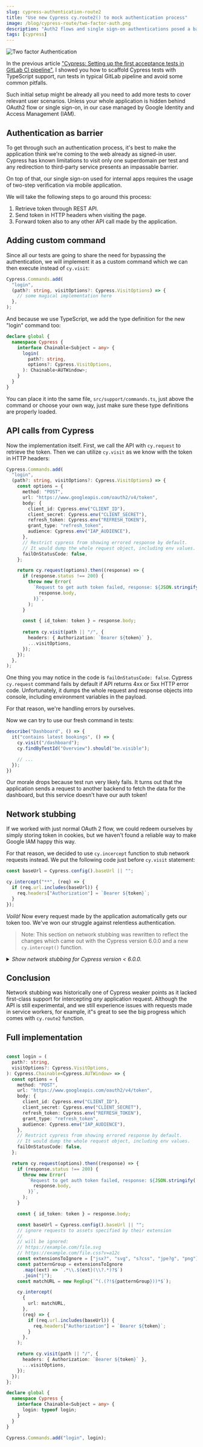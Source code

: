 ```yaml
---
slug: cypress-authentication-route2
title: "Use new Cypress cy.route2() to mock authentication process"
image: /blog/cypress-route/two-factor-auth.png
description: "Auth2 flows and single sign-on authentications posed a barrier to Cypress tests, learn how we leveraged new cy.route2 function to go around it."
tags: [cypress]
---
```


![Two factor Authentication](/blog/cypress-route/two-factor-auth.png)

<!--truncate-->

In the previous article ["Cypress: Setting up the first acceptance tests in GitLab CI pipeline"](/cypress-in-gitlab-pipeline), I showed you how to scaffold Cypress tests with TypeScript support, run tests in typical GitLab pipeline and avoid some common pitfalls.

Such initial setup might be already all you need to add more tests to cover relevant user scenarios. Unless your whole application is hidden behind OAuth2 flow or single sign-on, in our case managed by Google Identity and Access Management (IAM).

## Authentication as barrier

To get through such an authentication process, it's best to make the application think we're coming to the web already as signed-in user. Cypress has known limitations to visit only one superdomain per test and any redirection to third-party service presents an impassable barrier.

On top of that, our single sign-on used for internal apps requires the usage of two-step verification via mobile application.

We will take the following steps to go around this process:

1. Retrieve token through REST API.
1. Send token in HTTP headers when visiting the page.
1. Forward token also to any other API call made by the application.

## Adding custom command

Since all our tests are going to share the need for bypassing the authentication, we will implement it as a custom command which we can then execute instead of `cy.visit`:

```ts title="src/support/commands.ts"
Cypress.Commands.add(
  "login",
  (path?: string, visitOptions?: Cypress.VisitOptions) => {
    // some magical implementation here
  },
);
```

And because we use TypeScript, we add the type definition for the new "login" command too:

```ts
declare global {
  namespace Cypress {
    interface Chainable<Subject = any> {
      login(
        path?: string, 
        options?: Cypress.VisitOptions,
      ): Chainable<AUTWindow>;
    }
  }
}
```

You can place it into the same file, `src/support/commands.ts`, just above the command or choose your own way, just make sure these type definitions are properly loaded.

## API calls from Cypress

Now the implementation itself. First, we call the API with `cy.request` to retrieve the token. Then we can utilize `cy.visit` as we know with the token in HTTP headers:

```ts title="src/support/commands.ts"
Cypress.Commands.add(
  "login",
  (path?: string, visitOptions?: Cypress.VisitOptions) => {
    const options = {
      method: "POST",
      url: "https://www.googleapis.com/oauth2/v4/token",
      body: {
        client_id: Cypress.env("CLIENT_ID"),
        client_secret: Cypress.env("CLIENT_SECRET"),
        refresh_token: Cypress.env("REFRESH_TOKEN"),
        grant_type: "refresh_token",
        audience: Cypress.env("IAP_AUDIENCE"),
      },
      // Restrict cypress from showing errored response by default.
      // It would dump the whole request object, including env values.
      failOnStatusCode: false,
    };

    return cy.request(options).then((response) => {
      if (response.status !== 200) {
        throw new Error(
          `Request to get auth token failed, response: ${JSON.stringify(
            response.body,
          )}`,
        );
      }

      const { id_token: token } = response.body;
    
      return cy.visit(path || "/", {
        headers: { Authorization: `Bearer ${token}` },
        ...visitOptions,
      });
    });
  },
);
```

One thing you may notice in the code is `failOnStatusCode: false`. Cypress `cy.request` command fails by default if API returns 4xx or 5xx HTTP error code. Unfortunately, it dumps the whole request and response objects into console, including environment variables in the payload.

For that reason, we're handling errors by ourselves. 

Now we can try to use our fresh command in tests:

```ts title="src/tests/dashboard.ts"
describe("Dashboard", () => {
  it("contains latest bookings", () => {
    cy.visit("/dashboard");
    cy.findByTestId("Overview").should("be.visible");

    // ...
  });
})
```

Our morale drops because test run very likely fails. It turns out that the application sends a request to another backend to fetch the data for the dashboard, but this service doesn't have our auth token!

## Network stubbing

If we worked with just normal OAuth 2 flow, we could redeem ourselves by simply storing token in cookies, but we haven't found a reliable way to make Google IAM happy this way.

For that reason, we decided to use `cy.incercept` function to stub network requests instead. We put the following code just before `cy.visit` statement:

```js title="src/support/commands.ts"
const baseUrl = Cypress.config().baseUrl || "";

cy.intercept("**", (req) => {
  if (req.url.includes(baseUrl)) {
    req.headers["Authorization"] = `Bearer ${token}`;
  }
});
```

_Voilà!_ Now every request made by the application automatically gets our token too. We've won our struggle against relentless authentication.

> Note: This section on network stubbing was rewritten to reflect the changes which came out with the Cypress version 6.0.0 and a new `cy.intercept()` function.

<details>
<summary>
<em>Show network stubbing for Cypress version &lt; 6.0.0.</em>
</summary>

## Network stubbing - the old way

If we worked with just normal OAuth 2 flow, we could redeem ourselves by simply storing token in cookies, but we haven't found a reliable way to make Google IAM happy this way.

For that reason, we decided to use network stubbing instead which relies on Cypress `cy.server`. We put the following code just before `cy.visit`: 

```ts
cy.server({
  onAnyRequest: (_route, proxy) => {
    const baseUrl = Cypress.config().baseUrl;

    if (proxy.url.includes(baseUrl)) {
      proxy.xhr.setRequestHeader("Authorization", `Bearer ${token}`);
    }
  },
});
```

:::tip XHR vs fetch
Most of the modern applications nowadays use [Fetch API](https://developer.mozilla.org/en-US/docs/Web/API/Fetch_API) while Cypress still expects [XMLHttpRequest](https://developer.mozilla.org/en-US/docs/Web/API/XMLHttpRequest) to be used. The most common workaround is to remove fetch from window object and let an application fallback to polyfill with XHR underneath.

See [Experimental Fetch Polyfill](https://www.cypress.io/blog/2020/06/29/experimental-fetch-polyfill/) blog post for more details.
:::

With `onAnyRequest` option passed to `cy.server`, we can intercept - as you might guess - any request coming from the application for the duration of the test.

By now, we had everything necessary to implement our test scenarios. Until we got into trouble with authentication again when we tried to go from dashboard to the detail of one specific booking.

Suppose we have a link like this:

```html
<a href="/bookings/detail/1234567">1234567</a>
```

As soon as we click on it in a test, we got HTTP code 401 unauthorized. That's because our Cypress network stubbing worked well with XHR requests only. This is sufficient for single-page applications (SPA), but the application in our case consists of _multiple_ SPAs: For example, if you navigate to dashboard, all your interaction there is handled by ajax XHR calls as in a typical SPA. However, clicking on the link above brings you to another SPA or how we call it, _module_, resulting in a new page load, not XHR call.

For sure, we could work around this: select the link element first, retrieve its href attribute and pass it into `cy.visit`, but good news ahead! Cypress 5.x offers now far better stubbing options.

#### New cy.route2 on the stage

Starting with Cypress version 5.0, there is a new, experimental network stubbing mechanism.

First, we have to enable it in the config:

```json title="cypress.json"
{
  "experimentalNetworkStubbing": true
}
```

Such an option allows us to use new `cy.route2` function. As opposed to `cy.route` and `cy.server` counterparts, it"s possible to intercept, spy, or mock any type of request within the application, including a load of a page document, fetch calls, or static assets. 

Therefore, we"re gonna replace our `cy.server({ onAnyRequest })` command with the following code:

```ts
const baseUrl = Cypress.config().baseUrl || "";

cy.route2("**", (req) => {
  if (req.url.includes(baseUrl)) {
    req.headers["Authorization"] = `Bearer ${token}`;
  }
});
```

_Voilà!_ We"ve won our struggle against relentless authentication: no more workarounds in our test code & the road to test automation is free.

</details>

## Conclusion

Network stubbing was historically one of Cypress weaker points as it lacked first-class support for intercepting _any_ application request. Although the API is still experimental, and we still experience issues with requests made in service workers, for example, it"s great to see the big progress which comes with `cy.route2` function.

## Full implementation

```ts title="src/support/commands.ts"

const login = (
  path?: string,
  visitOptions?: Cypress.VisitOptions,
): Cypress.Chainable<Cypress.AUTWindow> => {
  const options = {
    method: "POST",
    url: "https://www.googleapis.com/oauth2/v4/token",
    body: {
      client_id: Cypress.env("CLIENT_ID"),
      client_secret: Cypress.env("CLIENT_SECRET"),
      refresh_token: Cypress.env("REFRESH_TOKEN"),
      grant_type: "refresh_token",
      audience: Cypress.env("IAP_AUDIENCE"),
    },
    // Restrict cypress from showing errored response by default.
    // It would dump the whole request object, including env values.
    failOnStatusCode: false,
  };

  return cy.request(options).then((response) => {
    if (response.status !== 200) {
      throw new Error(
        `Request to get auth token failed, response: ${JSON.stringify(
          response.body,
        )}`,
      );
    }

    const { id_token: token } = response.body;

    const baseUrl = Cypress.config().baseUrl || "";
    // ignore requests to assets specified by their extension
    //
    // will be ignored:
    // https://example.com/file.svg 
    // https://example.com/file.css?v=a12c
    const extensionsToIgnore = ["jsx?", "svg", "s?css", "jpe?g", "png"];
    const patternGroup = extensionsToIgnore
      .map((ext) => `.*\\.${ext}(\\?.*)?$`)
      .join("|");
    const matchURL = new RegExp(`^(.(?!${patternGroup}))*$`);

    cy.intercept(
      {
        url: matchURL,
      },
      (req) => {
        if (req.url.includes(baseUrl)) {
          req.headers["Authorization"] = `Bearer ${token}`;
        }
      },
    );

    return cy.visit(path || "/", {
      headers: { Authorization: `Bearer ${token}` },
      ...visitOptions,
    });
  });
};

declare global {
  namespace Cypress {
    interface Chainable<Subject = any> {
      login: typeof login;
    }
  }
}

Cypress.Commands.add("login", login);
```
